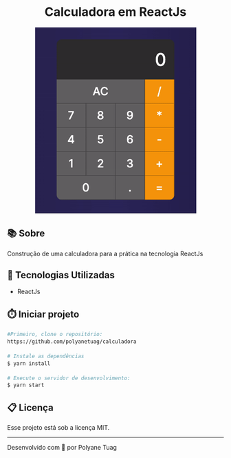 <h1 align="center">Calculadora em ReactJs</h1>

<div align="center">
    <img width='375' src="./public/demo.gif">
</div>

## 📚 Sobre
Construção de uma calculadora para a prática na tecnologia ReactJs

## 🚀 Tecnologias Utilizadas
- ReactJs
## ⏱️ Iniciar projeto

```bash
#Primeiro, clone o repositório:
https://github.com/polyanetuag/calculadora

# Instale as dependências
$ yarn install

# Execute o servidor de desenvolvimento:
$ yarn start

```

## 📋 Licença
Esse projeto está sob a licença MIT. 

---

Desenvolvido com 💜 por Polyane Tuag
